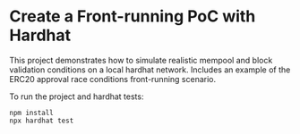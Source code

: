 # Create a Front-running PoC with Hardhat

This project demonstrates how to simulate realistic mempool and block validation conditions on a local hardhat network. Includes an example of the ERC20 approval race conditions front-running scenario.

To run the project and hardhat tests:

```shell
npm install
npx hardhat test
```